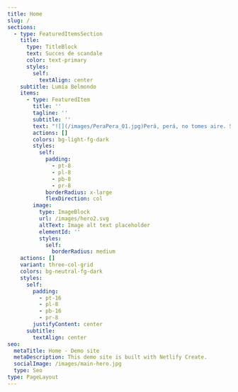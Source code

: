 ```yaml
---
title: Home
slug: /
sections:
  - type: FeaturedItemsSection
    title:
      type: TitleBlock
      text: Succes de scandale
      color: text-primary
      styles:
        self:
          textAlign: center
    subtitle: Lumía Belmondo
    items:
      - type: FeaturedItem
        title: ''
        tagline: ''
        subtitle: ''
        text: "![](/images/PeraPera_01.jpg)Perá, perá, no tomes aire. Sí, el grabador encendelo, porque la historia no es como la leíste en los diarios. Ni siquiera es así lo que yo dije en su momento. Te voy a contar otra historia y esto no va a ser una nota de la revista literaria, que no lee nadie. Ya hablé con Quirchbaun. Va a la tapa de la revista del domingo. Y más vale que te salga bien porque lo que te voy a contar es gordo… Bah, qué sé yo, supongo que cambiará un poco la perspectiva. Entonces, primero dejá que te cuente cómo fue y después vos me preguntás lo que quieras.\n\nAdemás, el laburo fijo que tenía era de lo más opaco. Era corrector en Perfil. Estábamos al fondo, detrás de un biombo, no le importábamos a nadie en la redacción. Salvo, claro, cuando se nos escapaba algún error groso. Es ingrato el oficio de corrector. En ese momento, yo pensaba que era lógico que no nos dieran bola. En ese rincón oscuro y poco ventilado, habían rejuntado a un par de tipos y un par de minas que no tenían la más mínima pretensión, completos acomodaticios, que no solo hacían un laburo chato y automático para ganarse el mango sin mucha imaginación, sino que en lo personal eran planos, pura superficie. Yo no, claro. Yo había ido a parar ahí porque la cosa estaba jodida, porque gracias a que laburaba solo los fines de semana, podía dedicar más tiempo a escribir notas y novelas. Soberbia de pendejo.\n\nMe merecí bien la patada que yo mismo me di en el culo. Porque sí, la cárcel fue una experiencia transformadora si lo ponemos en términos de autoayuda; pero en criollo, fue una cagada. Como te contaba, contraté un abogado más o menos, que no me costó tanto porque me declaré culpable, pero tuve que vender el auto para pagarle. Una tarde me entrevisto con el tipo este y me dice que mi vieja le contó que la habían llamado de Tusquets para preguntarle si era verdad que tenía novelas escritas, que estaban interesados en evaluarlas. Parece que con todo el quilombo de la acusación,\_\_Clarín había republicado dos notas y un relato inédito que tuvieron buena repercusión. ¿Vos mentendés? No sé si se captará ahora, que hay un par de editoras multinacionales y un reguero de editoriales chicas; algunas buenas, otras dudosas, todas cobran a los autores por publicar tiradas de 200 ejemplares. Una de las grandes, de las buenas, estaba tocando a mi puerta. Era la editorial que había publicado a Gabo, a Kundera, a Irving, a Sciascia, ¡cómo carajo no iba a querer entregarles todos esos manuscritos que gastaban mi escritorio!\_\n\nEntonces, una tarde me di cuenta de que a lo mejor era la oportunidad de mi vida para darme a conocer, pero con seguridad se me escapaba si no la sabía manejar. Succès de scandale le decían los franceses en la Belle Èpoque. Sería\_\_mi baudellairazo. Solo tenía que poder manejar la temperatura del revuelo público, porque nadie iba a querer leer a un asesino sanguinario, demente, perverso. O sí, qué sé yo; en los últimos años nos hemos sorprendido mucho con la plasticidad de los límites del público. Pero esa era otra época, no había tanta corrección (a)política —ponelo con la a entre paréntesis, que es como escribe esta gente—, perduraba un halo romántico sobre los escritores, la gente se pensaba que había que sufrir para hacer arte... ¿Todavía lo piensa? Puede ser. El punto es que tenía que construir mi maldición y sostenerla.\n\nTuve tiempo para pensar la historia. Los días en la comisaría fueron ásperos y tan ociosos como productivos. Tenía que armarla bien. El problema era que yo no hago realismo, no me sale. Si te contara los desvaríos que descarté... Por suerte, me di cuenta de que tenía que ser lo más simple posible, sin vueltas, para no cometer errores. La autopsia de Ramos fue un insumo fundamental. El tipo había muerto por una contusión en la cabeza producto de una caída. Aparentemente, se había golpeado con una mesa de roble al desplomarse sin atajarse de ninguna manera. Pero además, habían encontrado un porcentaje alto de alcohol en sangre y diazepam, Valium. Todo esto era igual a un accidente doméstico, pero el portero me había visto entrar al edificio y el vecino de al lado nos había escuchado discutir. Entonces, aproveché todo esto para inventar una historia sencilla, verosímil.\n\nAdmití la discusión y le busqué una causa creíble. Dije que fui a verlo para advertirle que iba a iniciar acciones legales por plagio, porque \"El desacierto\" reproducía el argumento de un cuento que yo había escrito hacía diez años cuando asistía a su taller. Dije que discutimos por eso, que en un arranque de furia lo empujé, que el tipo no atinó a frenarse ni a agarrarse de nada, que se dió contra el escritorio, que quedó desvanecido. Yo me asusté y me fui rápido; suponía que la mujer lo encontraría pronto. Me pidieron las hojas del manuscrito de mi cuento para verificar el plagio, pero dije que las quemé y tiré las cenizas esa misma noche, por miedo.\n\nDieron vueltas para condenarme: que la confesión no alcanzaba, que el accidente doméstico, que las pericias, que no tenía signos de golpes, que si cayó así o asá. Pero había presión del periodismo. Ojo, era distinto que ahora; ya había pasado lo del jarrón de Coppola, pero no había conventillo mediático en cadena. Igual, la presión estaba y se hacía notar. Los periodistas no podían entender que dos intelectuales de voz pausada y vocabulario refinado se hubieran ido a las manos. Como si la palabra te eximiera de la emoción. Al final pasó lo que yo había calculado: homicidio preterintencional, porque la muerte fue el resultado del accionar mío como autor del hecho, de la víctima por haber ingerido tranquilizantes y del infortunio, es decir, ese escritorio que parecía de titanio más que de madera. Te estoy sintetizando el fallo. Me condenaron a tres años de prisión efectiva; con todo, estuve adentro un año, ocho meses y monedas.\n\nNo me pidas que te cuente cómo fue. Ya te dije que no me sale el realismo, no es lo mío; es más, me niego. Para eso, mirate El marginal o alguna otra de Caetano o de Trapero; algunas cosas están exageradas, otras caricaturizadas, pero es más o menos así. A mí no me pidas que te narre nada que contenga tanta realidad. No puedo. Se me desgrana por todos lados. Yo te tengo que contar algo que sea inventado, para poder darle forma, molderalo. Puede ser factible, posible de ser real a veces, pero tengo que planificarlo de principio a fin para poder controlarlo. Cuando salió mi primera novela, un crítico dijo que mi prosa mantenía un fino equilibrio entre Viñas y Cortázar. Menos mal que apuntó a los dos: no podría amasar la realidad como Viñas ni flashearla tanto como Cortázar. Es un tratamiento fantástico de lo real lo que hago, ¿me explico?, en la línea de Rulfo. Quedaría más cool decir en la línea de Faulker, pero sería muy pendejo saltearme la vuelta que se le dio por estos lados.\n\nEra por eso que discutimos con Ramos. No hubo ningún plagio. Era imposible, justamente, porque nunca pude hacer realismo como él. El tipo me dijo que yo no había entendido nada en tantos años de taller, que no podía ser que escribiera tantas huevadas, que hay que escribir con los pies sobre la tierra, que hay que prestarle la voz a los que no la tienen porque se venían tiempos difíciles. Yo le respondí que escribía lo que se me cantaba, como todos los que escriben, incluido él; que efectivamente no había aprendido nada en tantos años de taller, porque a quién se le ocurre que se podía aprender algo de leer tu cuento en voz alta para que cinco aprendices más te lo hicieran mierda en cinco minutos con el asentimiento del “maestro”; que no sólo un taller literario, sino cualquier instancia pedagógica, exige la generosidad de transmitir con claridad técnicas, experiencias y procedimientos, no la práctica resentida de una crítica en banda.\n\nYo era un pibe, durante años fui a ese taller tratando de encajar, de escribir algo bueno. Pero no hago realismo y las veces que traté, se me escapa la trama, se desarma, se disgrega. Y ellos eran despiadados. Años traté. Hasta que entendí, me di cuenta de que no podía, que no estaba en mi naturaleza, que perseguía un imposible. Entonces empecé a escribir lo que se me cantó y ahí pude respirar. Por eso discutimos, porque el tipo no podía reconocerme como su discípulo, cuando yo ya lo había negado como maestro. Pero quién iba a entender si yo declaraba eso. Iban a darle alguna interpretación emocional extraña.\n\nAhora, te digo, yo ya lo había liquidado antes de entrar a su casa esa tarde. Ya había barrido su influencia de mi escritura porque me había dado cuenta de que mi poética estaba en las antípodas de la de Ramos. Es como dice uno de los posestructuralistas —ahora no me acuerdo cuál, cuando llego a casa lo gugleo y te mando el nombre—: todos tenemos una deuda de nacimiento por haber recibido el don gratuito de la existencia; pero para los poetas, la deuda es doble, por la existencia y por alzar gratuitamente la voz. A quién le importa lo que decimos y por qué habría de importarle a alguien, si es una palabra sin utilidad, sin propósito, sin función. Tenemos una deuda entonces por ocupar un lugar o cumplir con una tarea que nadie requirió. Ahora, yo ya pagué el parricido con esa cana y también pagué mi deuda con la literatura.\_\n\nAhí te tiré el titular de la nota, no te podés quejar. Ya arreglé con el fotógrafo, viene el viernes a la mañana. Escribí bien, que va a la tapa de la revista del domingo. Hay que seguir vendiendo libros. Bueno, decime, ¿qué me querés preguntar?\n"
        actions: []
        colors: bg-light-fg-dark
        styles:
          self:
            padding:
              - pt-8
              - pl-8
              - pb-8
              - pr-8
            borderRadius: x-large
            flexDirection: col
        image:
          type: ImageBlock
          url: /images/hero2.svg
          altText: Image alt text placeholder
          elementId: ''
          styles:
            self:
              borderRadius: medium
    actions: []
    variant: three-col-grid
    colors: bg-neutral-fg-dark
    styles:
      self:
        padding:
          - pt-16
          - pl-8
          - pb-16
          - pr-8
        justifyContent: center
      subtitle:
        textAlign: center
seo:
  metaTitle: Home - Demo site
  metaDescription: This demo site is built with Netlify Create.
  socialImage: /images/main-hero.jpg
  type: Seo
type: PageLayout
---
```

